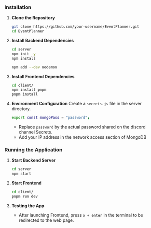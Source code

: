 ### Installation

1. **Clone the Repository**
   ```bash
   git clone https://github.com/your-username/EventPlanner.git
   cd EventPlanner
   ```

2. **Install Backend Dependencies**
   ```bash
   cd server
   npm init -y
   npm install
   ```
   ```bash
   npm add --dev nodemon
   ```
   
3. **Install Frontend Dependencies**
   ```bash
   cd client/
   npm install pnpm
   pnpm install
   ```

4. **Environment Configuration**
   Create a `secrets.js` file in the server directory. 
   ```bash
   export const mongoPass = "password";
   ```
   - Replace `password` by the actual password shared on the discord channel Secrets.
   - Add your IP address in the network access section of MongoDB



### Running the Application

1. **Start Backend Server**
   ```bash
   cd server
   npm start
   ```

2. **Start Frontend**
   ```bash
   cd client/
   pnpm run dev
   ```

3. **Testing the App**
    - After launching Frontend, press `o + enter` in the terminal to be redirected to the web page.
